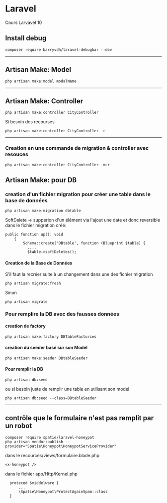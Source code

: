 # Laravel
Cours Larvavel 10


## Install debug
```
composer require barryvdh/laravel-debugbar --dev
```

--------------------------------------------------------------------------

## Artisan Make: Model

```
php artisan make:model modalName
```
--------------------------------------------------------------------------

## Artisan Make: Controller

```
php artisan make:controller CityController
```

Si besoin des recourses 

```
php artisan make:controller CityController -r
```
--------------------------------------------------------------------------

### Creation en une commande de migration & controller avec resouces

```
php artisan make:controller CityController -mcr
```

## Artisan Make: pour DB

### creation d'un fichier migration pour créer une table dans le base de données
```
php artisan make:migration dbtable
```
SoftDelete -> supperion d'un élément via l'ajout une date et donc reversible
dans le fichier migration créé:  

```
public function up(): void
    {
        Schema::create('DBtable', function (Blueprint $table) {
          ....
          $table->softDeletes();
```

#### Creation de la Base de Données

S'il faut la recréer suite à un changement dans une des fichier migration

```
php artisan migrate:fresh
```
Sinon 
```
php artisan migrate  
```
### Pour remplire la DB avec des fausses données

#### creation de factory
```
php artisan make:factory DBTableFactories
```

#### creation du seeder basé sur son Model
```
php artisan make:seeder DBtableSeeder 
```

#### Pour remplir la DB
```
php artisan db:seed
```
ou si besoin juste de remplir une table en utilisant son model
```
php artisan db:seed --class=DBtableSeeder
```
--------------------------------------------------------------------------

## contrôle que le formulaire n'est pas remplit par un robot
```
composer require spatie/laravel-honeypot
php artisan vendor:publish --provider="Spatie\Honeypot\HoneypotServiceProvider"
```

dans le recources/views/formulaire.blade.php
```
<x-honeypot />
```

dans le fichier app/Http/Kernel.php
```
  proteced $middelware {
      ...
      \Spatie\Honeypot\ProtectAgainSpam::class
  }
```



